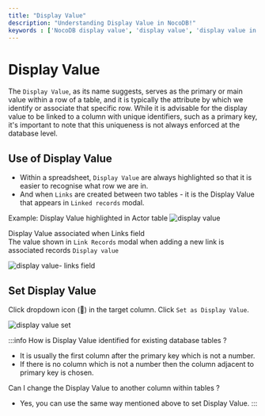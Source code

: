 ```yaml
---
title: "Display Value"
description: "Understanding Display Value in NocoDB!"
keywords : ['NocoDB display value', 'display value', 'display value in nocoDB', 'display value in nocoDB']
---
```


# Display Value

The `Display Value`, as its name suggests, serves as the primary or main value within a row of a table, and it is typically the attribute by which we identify or associate that specific row. While it is advisable for the display value to be linked to a column with unique identifiers, such as a primary key, it's important to note that this uniqueness is not always enforced at the database level.

## Use of Display Value
- Within a spreadsheet, `Display Value` are always highlighted so that it is easier to recognise what row we are in.
- And when `Links` are created between two tables - it is the Display Value that appears in `Linked records` modal.

Example: 
Display Value highlighted in Actor table
![display value](/img/v2/fields/display-value.png)

Display Value associated when Links field  
The value shown in `Link Records` modal when adding a new link is associated records `Display value`  
  
![display value- links field](/img/v2/fields/display-value-in-linked-record.png)


## Set Display Value
Click dropdown icon (🔽) in the target column. Click `Set as Display Value`.  
  
![display value set](/img/v2/fields/set-as-display-value.png)

:::info
How is Display Value identified for existing database tables ?
- It is usually the first column after the primary key which is not a number.
- If there is no column which is not a number then the column adjacent to primary key is chosen.

Can I change the Display Value to another column within tables ?
- Yes, you can use the same way mentioned above to set Display Value.
::: 
